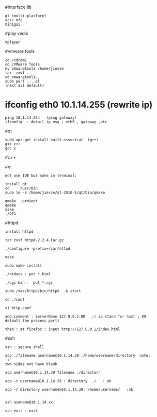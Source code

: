#interface lib


    qt (multi-platform) 
    vc++ mfc
    minigui
#play vedio

    mplayer

#vmware tools

    cd /cdrom1
    cd /VMware Tools
    mv vmwaretools /home/jiesse
    tar  zxvf ..
    cd vmwaretools..
    sudo perl ....pl
    (next all default)

# ifconfig eth0 10.1.14.255  (rewrite ip)
    ping 10.1.14.254   (ping gateway)
    ifconfig  : detail ip msg ; eth0 , gateway ,etc

#qt

    sudo apt-get install built-essential  (g++)
    g++ c++
    gcc c

#c++

#qt


    not use IDE but make in terminal:

    install qt
    cd     /usr/bin 
    sudo ln -s /home/jiesse/qt-2010-5/qt/bin/qmake

    qmake  -project
    qmake
    make
    ./QT1
    
#httpd

    install httpd

    tar zxvf httpd-2.2.4.tar.gz

    ./configure -prefix=/var/httpd

    make

    sudo make install

    ./htdocs : put *.html

    ./cgi-bin :  put *.cgi

    sudo /var/httpd/bin/httpd  -k start

    cd ./conf

    vi http.conf

    add comment : ServerName 127.0.0.1:80   ;( ip stand for host , 80 default the process port)

    then : at firefox : input http://127.0.0.1/index.html

#ssh

    ssh : secure shell

    scp ./filename username@10.1.14.39 :/home/username/directory  note: ':'
    two sides not have blank

    scp username@10.1.14.39 filename ./directorr

    scp -r username@10.1.14.39 : directory  ./   : ok

    scp -r directory username@10.1.14.39: /home/username/   :ok


    ssh usename@10.1.14.xx
     
    ssh exit : exit 
















